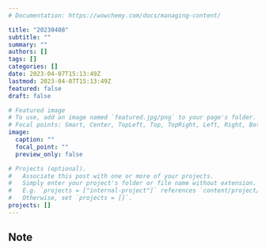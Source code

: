 ```yaml
---
# Documentation: https://wowchemy.com/docs/managing-content/

title: "20230408"
subtitle: ""
summary: ""
authors: []
tags: []
categories: []
date: 2023-04-07T15:13:49Z
lastmod: 2023-04-07T15:13:49Z
featured: false
draft: false

# Featured image
# To use, add an image named `featured.jpg/png` to your page's folder.
# Focal points: Smart, Center, TopLeft, Top, TopRight, Left, Right, BottomLeft, Bottom, BottomRight.
image:
  caption: ""
  focal_point: ""
  preview_only: false

# Projects (optional).
#   Associate this post with one or more of your projects.
#   Simply enter your project's folder or file name without extension.
#   E.g. `projects = ["internal-project"]` references `content/project/deep-learning/index.md`.
#   Otherwise, set `projects = []`.
projects: []
---
```


## Note

